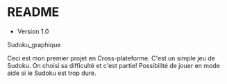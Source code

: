 # README #

* Version 1.0

Sudoku_graphique

Ceci est mon premier projet en Cross-plateforme. C'est un simple jeu de Sudoku. On choisi sa difficulté et c'est partie! Possibilité de jouer en mode aide si le Sudoku est trop dure.